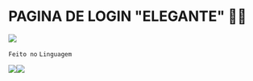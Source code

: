 # PAGINA DE LOGIN "ELEGANTE" 🤜🤛

<img src="https://user-images.githubusercontent.com/54097213/139091447-4d06b3a3-774c-433f-a8ba-a2661a2fcf8d.gif"/>

`Feito no`       `Linguagem`

<img src = "https://img.shields.io/badge/Xamarin-3498DB?style=for-the-badge&logo=xamarin&logoColor=white"/><img src = "https://img.shields.io/badge/C%23-239120?style=for-the-badge&logo=c-sharp&logoColor=white"/>


